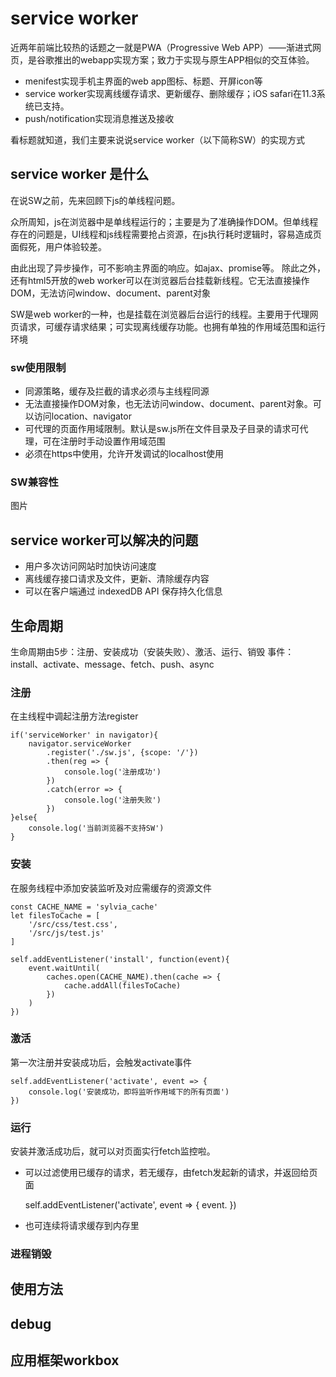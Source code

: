 
# service worker 
近两年前端比较热的话题之一就是PWA（Progressive Web APP）——渐进式网页，是谷歌推出的webapp实现方案；致力于实现与原生APP相似的交互体验。

* menifest实现手机主界面的web app图标、标题、开屏icon等
* service worker实现离线缓存请求、更新缓存、删除缓存；iOS safari在11.3系统已支持。
* push/notification实现消息推送及接收

看标题就知道，我们主要来说说service worker（以下简称SW）的实现方式

## service worker 是什么
在说SW之前，先来回顾下js的单线程问题。

众所周知，js在浏览器中是单线程运行的；主要是为了准确操作DOM。但单线程存在的问题是，UI线程和js线程需要抢占资源，在js执行耗时逻辑时，容易造成页面假死，用户体验较差。

由此出现了异步操作，可不影响主界面的响应。如ajax、promise等。
除此之外，还有html5开放的web worker可以在浏览器后台挂载新线程。它无法直接操作DOM，无法访问window、document、parent对象

SW是web worker的一种，也是挂载在浏览器后台运行的线程。主要用于代理网页请求，可缓存请求结果；可实现离线缓存功能。也拥有单独的作用域范围和运行环境

### sw使用限制
- 同源策略，缓存及拦截的请求必须与主线程同源
- 无法直接操作DOM对象，也无法访问window、document、parent对象。可以访问location、navigator
- 可代理的页面作用域限制。默认是sw.js所在文件目录及子目录的请求可代理，可在注册时手动设置作用域范围
- 必须在https中使用，允许开发调试的localhost使用

### SW兼容性
图片

## service worker可以解决的问题
* 用户多次访问网站时加快访问速度
* 离线缓存接口请求及文件，更新、清除缓存内容
* 可以在客户端通过 indexedDB API 保存持久化信息


## 生命周期
生命周期由5步：注册、安装成功（安装失败）、激活、运行、销毁
事件：install、activate、message、fetch、push、async

### 注册
在主线程中调起注册方法register

    if('serviceWorker' in navigator){
        navigator.serviceWorker
            .register('./sw.js', {scope: '/'})
            .then(reg => {
                console.log('注册成功')
            })
            .catch(error => {
                console.log('注册失败')
            })
    }else{
        console.log('当前浏览器不支持SW')
    }

### 安装
在服务线程中添加安装监听及对应需缓存的资源文件

    const CACHE_NAME = 'sylvia_cache'
    let filesToCache = [
        '/src/css/test.css',
        '/src/js/test.js'
    ]
    
    self.addEventListener('install', function(event){
        event.waitUntil(
            caches.open(CACHE_NAME).then(cache => {
                cache.addAll(filesToCache)
            })
        )
    })

### 激活
第一次注册并安装成功后，会触发activate事件

    self.addEventListener('activate', event => {
        console.log('安装成功，即将监听作用域下的所有页面')
    })

### 运行
安装并激活成功后，就可以对页面实行fetch监控啦。

- 可以过滤使用已缓存的请求，若无缓存，由fetch发起新的请求，并返回给页面



    self.addEventListener('activate', event => {
        event.
    })



- 也可连续将请求缓存到内存里
### 进程销毁

## 使用方法


## debug

## 应用框架workbox


